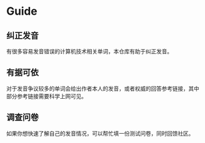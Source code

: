 # Guide

## 纠正发音

有很多容易发音错误的计算机技术相关单词，本仓库有助于纠正发音。

## 有据可依

对于发音争议较多的单词会给出作者本人的发音，或者权威的回答参考链接，其中部分参考链接需要科学上网可见。

## 调查问卷

如果你想快速了解自己的发音情况，可以帮忙填一份测试问卷，同时回馈社区。